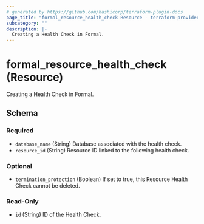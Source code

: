 ```yaml
---
# generated by https://github.com/hashicorp/terraform-plugin-docs
page_title: "formal_resource_health_check Resource - terraform-provider-formal"
subcategory: ""
description: |-
  Creating a Health Check in Formal.
---
```


# formal_resource_health_check (Resource)

Creating a Health Check in Formal.



<!-- schema generated by tfplugindocs -->
## Schema

### Required

- `database_name` (String) Database associated with the health check.
- `resource_id` (String) Resource ID linked to the following health check.

### Optional

- `termination_protection` (Boolean) If set to true, this Resource Health Check cannot be deleted.

### Read-Only

- `id` (String) ID of the Health Check.

